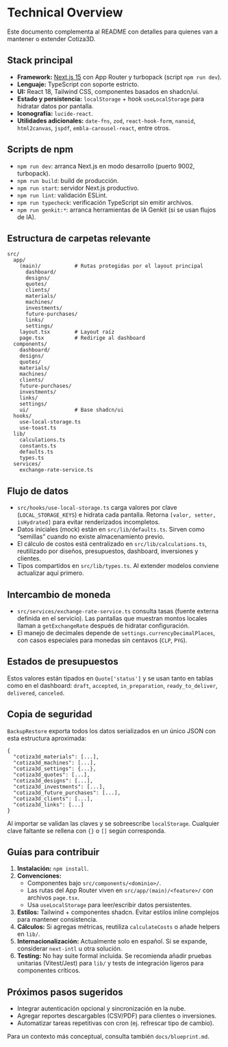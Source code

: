 # Technical Overview

Este documento complementa al README con detalles para quienes van a mantener o extender Cotiza3D.

## Stack principal
- **Framework:** [Next.js 15](https://nextjs.org/) con App Router y turbopack (script `npm run dev`).
- **Lenguaje:** TypeScript con soporte estricto.
- **UI:** React 18, Tailwind CSS, componentes basados en shadcn/ui.
- **Estado y persistencia:** `localStorage` + hook `useLocalStorage` para hidratar datos por pantalla.
- **Iconografía:** `lucide-react`.
- **Utilidades adicionales:** `date-fns`, `zod`, `react-hook-form`, `nanoid`, `html2canvas`, `jspdf`, `embla-carousel-react`, entre otros.

## Scripts de npm
- `npm run dev`: arranca Next.js en modo desarrollo (puerto 9002, turbopack).
- `npm run build`: build de producción.
- `npm run start`: servidor Next.js productivo.
- `npm run lint`: validación ESLint.
- `npm run typecheck`: verificación TypeScript sin emitir archivos.
- `npm run genkit:*`: arranca herramientas de IA Genkit (si se usan flujos de IA).

## Estructura de carpetas relevante
```
src/
  app/
    (main)/           # Rutas protegidas por el layout principal
      dashboard/
      designs/
      quotes/
      clients/
      materials/
      machines/
      investments/
      future-purchases/
      links/
      settings/
    layout.tsx        # Layout raíz
    page.tsx          # Redirige al dashboard
  components/
    dashboard/
    designs/
    quotes/
    materials/
    machines/
    clients/
    future-purchases/
    investments/
    links/
    settings/
    ui/               # Base shadcn/ui
  hooks/
    use-local-storage.ts
    use-toast.ts
  lib/
    calculations.ts
    constants.ts
    defaults.ts
    types.ts
  services/
    exchange-rate-service.ts
```

## Flujo de datos
- `src/hooks/use-local-storage.ts` carga valores por clave (`LOCAL_STORAGE_KEYS`) e hidrata cada pantalla. Retorna `[valor, setter, isHydrated]` para evitar renderizados incompletos.
- Datos iniciales (mock) están en `src/lib/defaults.ts`. Sirven como “semillas” cuando no existe almacenamiento previo.
- El cálculo de costos está centralizado en `src/lib/calculations.ts`, reutilizado por diseños, presupuestos, dashboard, inversiones y clientes.
- Tipos compartidos en `src/lib/types.ts`. Al extender modelos conviene actualizar aquí primero.

## Intercambio de moneda
- `src/services/exchange-rate-service.ts` consulta tasas (fuente externa definida en el servicio). Las pantallas que muestran montos locales llaman a `getExchangeRate` después de hidratar configuración.
- El manejo de decimales depende de `settings.currencyDecimalPlaces`, con casos especiales para monedas sin centavos (`CLP`, `PYG`).

## Estados de presupuestos
Estos valores están tipados en `Quote['status']` y se usan tanto en tablas como en el dashboard:
`draft`, `accepted`, `in_preparation`, `ready_to_deliver`, `delivered`, `canceled`.

## Copia de seguridad
`BackupRestore` exporta todos los datos serializados en un único JSON con esta estructura aproximada:
```
{
  "cotiza3d_materials": [...],
  "cotiza3d_machines": [...],
  "cotiza3d_settings": {...},
  "cotiza3d_quotes": [...],
  "cotiza3d_designs": [...],
  "cotiza3d_investments": [...],
  "cotiza3d_future_purchases": [...],
  "cotiza3d_clients": [...],
  "cotiza3d_links": [...]
}
```
Al importar se validan las claves y se sobreescribe `localStorage`. Cualquier clave faltante se rellena con `{}` o `[]` según corresponda.

## Guías para contribuir
1. **Instalación:** `npm install`.
2. **Convenciones:**
   - Componentes bajo `src/components/<dominio>/`.
   - Las rutas del App Router viven en `src/app/(main)/<feature>/` con archivos `page.tsx`.
   - Usa `useLocalStorage` para leer/escribir datos persistentes.
3. **Estilos:** Tailwind + componentes shadcn. Evitar estilos inline complejos para mantener consistencia.
4. **Cálculos:** Si agregas métricas, reutiliza `calculateCosts` o añade helpers en `lib/`.
5. **Internacionalización:** Actualmente solo en español. Si se expande, considerar `next-intl` u otra solución.
6. **Testing:** No hay suite formal incluida. Se recomienda añadir pruebas unitarias (Vitest/Jest) para `lib/` y tests de integración ligeros para componentes críticos.

## Próximos pasos sugeridos
- Integrar autenticación opcional y sincronización en la nube.
- Agregar reportes descargables (CSV/PDF) para clientes o inversiones.
- Automatizar tareas repetitivas con cron (ej. refrescar tipo de cambio).

Para un contexto más conceptual, consulta también `docs/blueprint.md`.
